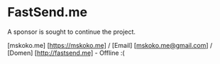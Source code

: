# FastSend.me

A sponsor is sought to continue the project.

[mskoko.me] [https://mskoko.me] / [Email] [mskoko.me@gmail.com] / [Domen] [http://fastsend.me] - Offline :(
